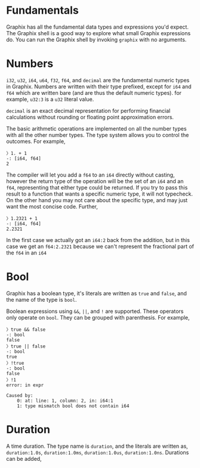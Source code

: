 # Fundamentals

Graphix has all the fundamental data types and expressions you'd expect. The
Graphix shell is a good way to explore what small Graphix expressions do. You
can run the Graphix shell by invoking `graphix` with no arguments.

# Numbers

`i32`, `u32`, `i64`, `u64`, `f32`, `f64`, and `decimal` are the fundamental
numeric types in Graphix. Numbers are written with their type prefixed, except
for `i64` and `f64` which are written bare (and are thus the default numeric
types). for example, `u32:3` is a `u32` literal value.

`decimal` is an exact decimal representation for performing financial
calculations without rounding or floating point approximation errors.

The basic arithmetic operations are implemented on all the number types with all
the other number types. The type system allows you to control the outcomes. For example,

```
〉1. + 1
-: [i64, f64]
2
```

The compiler will let you add a `f64` to an `i64` directly without casting,
however the return type of the operation will be the set of an `i64` and an
`f64`, representing that either type could be returned. If you try to pass this
result to a function that wants a specific numeric type, it will not typecheck.
On the other hand you may not care about the specific type, and may just want
the most concise code. Further,

```
〉1.2321 + 1
-: [i64, f64]
2.2321
```

In the first case we actually got an `i64:2` back from the addition, but in this
case we get an `f64:2.2321` because we can't represent the fractional part of
the `f64` in an `i64`

# Bool

Graphix has a boolean type, it's literals are written as `true` and `false`, and the name of the type is `bool`.

Boolean expressions using `&&`, `||`, and `!` are supported. These operators only operate on `bool`. They can be grouped with parenthesis. For example,

```
〉true && false
-: bool
false
〉true || false
-: bool
true
〉!true
-: bool
false
〉!1
error: in expr

Caused by:
    0: at: line: 1, column: 2, in: i64:1
    1: type mismatch bool does not contain i64
```

# Duration

A time duration. The type name is `duration`, and the literals are written as, `duration:1.0s`, `duration:1.0ms`, `duration:1.0us`, `duration:1.0ns`. Durations can be added,
